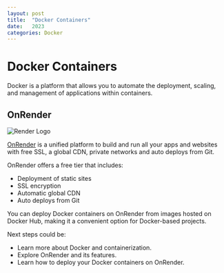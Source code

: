 ```yaml
---
layout: post
title:  "Docker Containers"
date:   2023
categories: Docker
---
```


# Docker Containers

Docker is a platform that allows you to automate the deployment, scaling, and management of applications within containers.

## OnRender

![Render Logo](https://avatars.githubusercontent.com/u/36424661?s=200&v=4)

[OnRender](https://www.onrender.com/) is a unified platform to build and run all your apps and websites with free SSL, a global CDN, private networks and auto deploys from Git.

OnRender offers a free tier that includes:

- Deployment of static sites
- SSL encryption
- Automatic global CDN
- Auto deploys from Git

You can deploy Docker containers on OnRender from images hosted on Docker Hub, making it a convenient option for Docker-based projects.

Next steps could be:

- Learn more about Docker and containerization.
- Explore OnRender and its features.
- Learn how to deploy your Docker containers on OnRender.